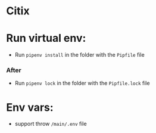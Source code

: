 # Citix

# Run virtual env:
* Run `pipenv install` in the folder with the `Pipfile` file 
### After
* Run `pipenv lock` in the folder with the `Pipfile.lock` file  


# Env vars:
* support throw `/main/.env` file

